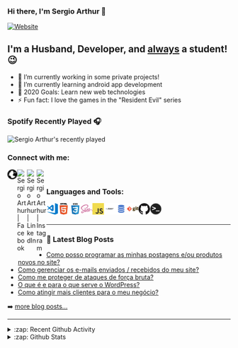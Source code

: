 ### Hi there, I'm Sergio Arthur 👋

[![Website](https://img.shields.io/website?label=WebDevOficial.com.br&style=for-the-badge&url=https%3A%2F%2Fcodestackr.com)](https://webdevoficial.com.br/)

## I'm a Husband, Developer, and <u>always</u> a student! 😉

- 🔭 I’m currently working in some private projects!
- 🌱 I’m currently learning android app development
- 🥅 2020 Goals: Learn new web technologies
- ⚡ Fun fact: I love the games in the "Resident Evil" series

### Spotify Recently Played 🎧
![Sergio Arthur's recently played](https://spotify-recently-played-readme.vercel.app/api?user=12145194095&width=350)

### Connect with me:

[<img align="left" alt="WebDev" width="22px" src="https://raw.githubusercontent.com/iconic/open-iconic/master/svg/globe.svg" />][website]
[<img align="left" alt="Sergio Arthur | Facebook" width="22px" src="https://cdn.jsdelivr.net/npm/simple-icons@v3/icons/facebook.svg" />][facebook]
[<img align="left" alt="Sergio Arthur | LinkedIn" width="22px" src="https://cdn.jsdelivr.net/npm/simple-icons@v3/icons/linkedin.svg" />][linkedin]
[<img align="left" alt="Sergio Arthur | Instagram" width="22px" src="https://cdn.jsdelivr.net/npm/simple-icons@v3/icons/instagram.svg" />][instagram]

<br />

### Languages and Tools:

<img align="left" alt="Visual Studio Code" width="26px" src="https://raw.githubusercontent.com/github/explore/80688e429a7d4ef2fca1e82350fe8e3517d3494d/topics/visual-studio-code/visual-studio-code.png" />
<img align="left" alt="HTML5" width="26px" src="https://raw.githubusercontent.com/github/explore/80688e429a7d4ef2fca1e82350fe8e3517d3494d/topics/html/html.png" />
<img align="left" alt="CSS3" width="26px" src="https://raw.githubusercontent.com/github/explore/80688e429a7d4ef2fca1e82350fe8e3517d3494d/topics/css/css.png" />
<img align="left" alt="Sass" width="26px" src="https://raw.githubusercontent.com/github/explore/80688e429a7d4ef2fca1e82350fe8e3517d3494d/topics/sass/sass.png" />
<img align="left" alt="JavaScript" width="26px" src="https://raw.githubusercontent.com/github/explore/80688e429a7d4ef2fca1e82350fe8e3517d3494d/topics/javascript/javascript.png" />
<img align="left" alt="jQuery" width="26px" src="https://raw.githubusercontent.com/github/explore/80688e429a7d4ef2fca1e82350fe8e3517d3494d/topics/jquery/jquery.png" />
<img align="left" alt="SQL" width="26px" src="https://raw.githubusercontent.com/github/explore/80688e429a7d4ef2fca1e82350fe8e3517d3494d/topics/sql/sql.png" />
<img align="left" alt="Git" width="26px" src="https://raw.githubusercontent.com/github/explore/80688e429a7d4ef2fca1e82350fe8e3517d3494d/topics/git/git.png" />
<img align="left" alt="GitHub" width="26px" src="https://raw.githubusercontent.com/github/explore/78df643247d429f6cc873026c0622819ad797942/topics/github/github.png" />
<img align="left" alt="Terminal" width="26px" src="https://raw.githubusercontent.com/github/explore/80688e429a7d4ef2fca1e82350fe8e3517d3494d/topics/terminal/terminal.png" />

<br />
<br />

---

### 📕 Latest Blog Posts

- [Como posso programar as minhas postagens e/ou produtos novos no site?](https://webdevoficial.com.br/como-posso-programar-as-minhas-postagens-e-ou-produtos-novos-no-site/)
- [Como gerenciar os e-mails enviados / recebidos do meu site?](https://webdevoficial.com.br/como-gerenciar-os-e-mails-enviados-recebidos-do-meu-site/)
- [Como me proteger de ataques de força bruta?](https://webdevoficial.com.br/como-me-proteger-de-ataques-de-forca-bruta/)
- [O que é e para o que serve o WordPress?](https://webdevoficial.com.br/o-que-e-e-para-o-que-serve-o-wordpress/)
- [Como atingir mais clientes para o meu negócio?](https://webdevoficial.com.br/como-atingir-mais-clientes-para-o-meu-negocio/)

➡️ [more blog posts...](http://webdevoficial.com.br/blog)

---

<details>
  <summary>:zap: Recent Github Activity</summary>
  
<!--START_SECTION:activity-->
<!--END_SECTION:activity-->

</details>

<details>
  <summary>:zap: Github Stats</summary>

  <img align="left" alt="Sergio Arthur's Github Stats" src="https://github-readme-stats.vercel.app/api?username=SergioArthur&show_icons=true&hide_border=true" />

</details>

[website]: https://webdevoficial.com.br/
[instagram]: https://www.instagram.com/sergiocresponeto/
[linkedin]: https://www.linkedin.com/in/sergio-arthur-de-la-hidalga-crespo-neto-95496457/
[facebook]: https://www.facebook.com/sergio.arthur.ana.paula/